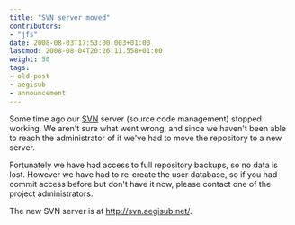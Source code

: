 ```yaml
---
title: "SVN server moved"
contributors:
- "jfs"
date: 2008-08-03T17:53:00.003+01:00
lastmod: 2008-08-04T20:26:11.558+01:00
weight: 50
tags:
- old-post
- aegisub
- announcement
---
```

Some time ago our [SVN](http://subversion.tigris.org/) server (source code management) stopped working. We aren't sure what went wrong, and since we haven't been able to reach the administrator of it we've had to move the repository to a new server.

Fortunately we have had access to full repository backups, so no data is lost. However we have had to re-create the user database, so if you had commit access before but don't have it now, please contact one of the project administrators.

The new SVN server is at <http://svn.aegisub.net/>.
